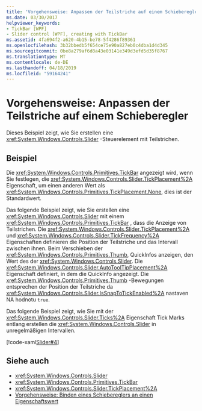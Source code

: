 ```yaml
---
title: 'Vorgehensweise: Anpassen der Teilstriche auf einem Schieberegler'
ms.date: 03/30/2017
helpviewer_keywords:
- TickBar [WPF]
- Slider control [WPF], creating with TickBar
ms.assetid: 4fa694f2-a620-4b15-be78-5f4286f89361
ms.openlocfilehash: 3b32bbedb5f654ce75e90a827eb0c4dba1d4d345
ms.sourcegitcommit: 0be8a279af6d8a43e03141e349d3efd5d35f8767
ms.translationtype: MT
ms.contentlocale: de-DE
ms.lasthandoff: 04/18/2019
ms.locfileid: "59164241"
---
```

# <a name="how-to-customize-the-ticks-on-a-slider"></a>Vorgehensweise: Anpassen der Teilstriche auf einem Schieberegler
Dieses Beispiel zeigt, wie Sie erstellen eine <xref:System.Windows.Controls.Slider> -Steuerelement mit Teilstrichen.  
  
## <a name="example"></a>Beispiel  
 Die <xref:System.Windows.Controls.Primitives.TickBar> angezeigt wird, wenn Sie festlegen, die <xref:System.Windows.Controls.Slider.TickPlacement%2A> Eigenschaft, um einen anderen Wert als <xref:System.Windows.Controls.Primitives.TickPlacement.None>, dies ist der Standardwert.  
  
 Das folgende Beispiel zeigt, wie Sie erstellen eine <xref:System.Windows.Controls.Slider> mit einem <xref:System.Windows.Controls.Primitives.TickBar> , dass die Anzeige von Teilstrichen. Die <xref:System.Windows.Controls.Slider.TickPlacement%2A> und <xref:System.Windows.Controls.Slider.TickFrequency%2A> Eigenschaften definieren die Position der Teilstriche und das Intervall zwischen ihnen. Beim Verschieben der <xref:System.Windows.Controls.Primitives.Thumb>, QuickInfos anzeigen, den Wert des der <xref:System.Windows.Controls.Slider>. Die <xref:System.Windows.Controls.Slider.AutoToolTipPlacement%2A> Eigenschaft definiert, in dem die QuickInfo angezeigt. Die <xref:System.Windows.Controls.Primitives.Thumb> -Bewegungen entsprechen der Position der Teilstriche da <xref:System.Windows.Controls.Slider.IsSnapToTickEnabled%2A> nastaven NA hodnotu `true`.  
  
 Das folgende Beispiel zeigt, wie Sie mit der <xref:System.Windows.Controls.Slider.Ticks%2A> Eigenschaft Tick Marks entlang erstellen die <xref:System.Windows.Controls.Slider> in unregelmäßigen Intervallen.  
  
 [!code-xaml[Slider#4](~/samples/snippets/xaml/VS_Snippets_Wpf/Slider/xaml/window1.xaml#4)]  
  
## <a name="see-also"></a>Siehe auch

- <xref:System.Windows.Controls.Slider>
- <xref:System.Windows.Controls.Primitives.TickBar>
- <xref:System.Windows.Controls.Slider.TickPlacement%2A>
- [Vorgehensweise: Binden eines Schiebereglers an einen Eigenschaftswert](https://docs.microsoft.com/previous-versions/dotnet/netframework-3.5/ms788716(v=vs.90))
